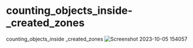 # counting_objects_inside-_created_zones
counting_objects_inside _created_zones
![Screenshot 2023-10-05 154057](https://github.com/mostafa-anwar83/counting_objects_inside-_created_zones/assets/67271619/f7d6e000-8165-4b9e-97b6-fa6f72497a9b)
